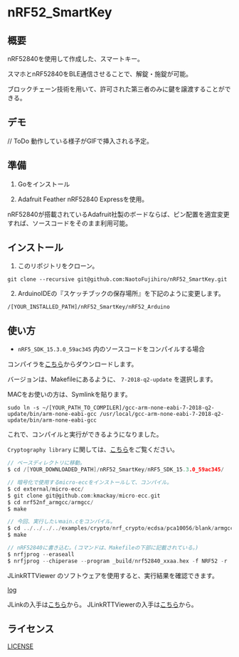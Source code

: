# nRF52_SmartKey


## 概要
 
nRF52840を使用して作成した、スマートキー。

スマホとnRF52840をBLE通信させることで、解錠・施錠が可能。

ブロックチェーン技術を用いて、許可された第三者のみに鍵を譲渡することができる。


## デモ

// ToDo
動作している様子がGIFで挿入される予定。


## 準備

1. Goをインストール

2. Adafruit Feather nRF52840 Expressを使用。

nRF52840が搭載されているAdafruit社製のボードならば、ピン配置を適宜変更すれば、ソースコードをそのまま利用可能。


## インストール

1. このリポジトリをクローン。

```
git clone --recursive git@github.com:NaotoFujihiro/nRF52_SmartKey.git
```

2. ArduinoIDEの『スケッチブックの保存場所』を下記のように変更します。

`
/[YOUR_INSTALLED_PATH]/nRF52_SmartKey/nRF52_Arduino
`

## 使い方

* `nRF5_SDK_15.3.0_59ac345` 内のソースコードをコンパイルする場合

コンパイラを[こちら](https://developer.arm.com/tools-and-software/open-source-software/developer-tools/gnu-toolchain/gnu-rm/downloads)からダウンロードします。

バージョンは、Makefileにあるように、 `7-2018-q2-update` を選択します。

MACをお使いの方は、Symlinkを貼ります。

```
sudo ln -s ~/[YOUR_PATH_TO_COMPILER]/gcc-arm-none-eabi-7-2018-q2-update/bin/arm-none-eabi-gcc /usr/local/gcc-arm-none-eabi-7-2018-q2-update/bin/arm-none-eabi-gcc
```

これで、コンパイルと実行ができるようになりました。

`Cryptography library` に関しては、[こちら](https://infocenter.nordicsemi.com/index.jsp?topic=%2Fcom.nordic.infocenter.sdk5.v12.2.0%2Flib_crypto.html)をご覧ください。

```例(nRF5_SDK_15.3.0_59ac345/examples/crypto/nrf_crypto/ecdsa/pca10056/main.c をコンパイルして実行する場合)
// ベースディレクトリに移動。
$ cd /[YOUR_DOWNLOADED_PATH]/nRF52_SmartKey/nRF5_SDK_15.3.0_59ac345/

// 暗号化で使用するmicro-eccをインストールして、コンパイル。
$ cd external/micro-ecc/
$ git clone git@github.com:kmackay/micro-ecc.git
$ cd nrf52nf_armgcc/armgcc/
$ make

// 今回、実行したいmain.cをコンパイル。
$ cd ../../../../examples/crypto/nrf_crypto/ecdsa/pca10056/blank/armgcc/
$ make

// nRF52840に書き込む。(コマンドは、Makefileの下部に記載されている。)
$ nrfjprog --eraseall
$ nrfjprog --chiperase --program _build/nrf52840_xxaa.hex -f NRF52 -r
```

JLinkRTTViewer のソフトウェアを使用すると、実行結果を確認できます。

[log](docs/JLinkRTTViewer-crypto_ecdsa.png)

JLinkの入手は[こちら](https://www.segger.com/products/debug-probes/j-link/)から。 
JLinkRTTViewerの入手は[こちら](https://www.segger.com/downloads/jlink/#J-LinkSoftwareAndDocumentationPack)から。


## ライセンス

[LICENSE](./LICENSE)



